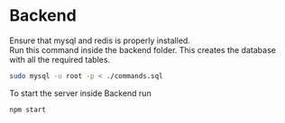 # Backend 
Ensure that mysql and redis is properly installed. <br>
Run this command inside the backend folder. This creates the database with all the required tables.<br>
```bash
sudo mysql -u root -p < ./commands.sql
```

To start the server inside Backend run<br>
```bash
npm start
```


